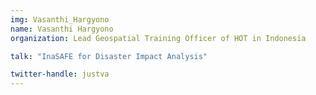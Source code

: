 ```yaml
---
img: Vasanthi_Hargyono
name: Vasanthi Hargyono
organization: Lead Geospatial Training Officer of HOT in Indonesia

talk: "InaSAFE for Disaster Impact Analysis"

twitter-handle: justva
---
```

